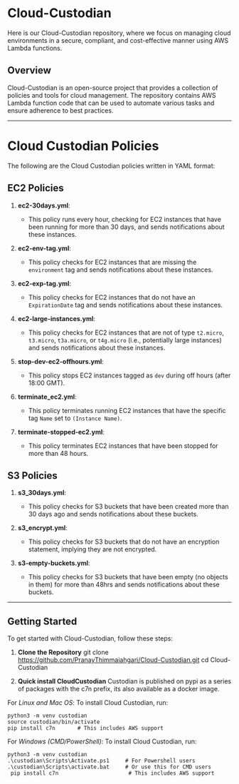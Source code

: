 # Cloud-Custodian #

Here is our Cloud-Custodian repository, where we focus on managing cloud environments in a secure, compliant, and cost-effective manner using AWS Lambda functions.

## Overview
Cloud-Custodian is an open-source project that provides a collection of policies and tools for cloud management. The repository contains AWS Lambda function code that can be used to automate various tasks and ensure adherence to best practices.

---

# Cloud Custodian Policies

The following are the Cloud Custodian policies written in YAML format:

## EC2 Policies

1. **ec2-30days.yml**:
   - This policy runs every hour, checking for EC2 instances that have been running for more than 30 days, and sends notifications about these instances.

2. **ec2-env-tag.yml**:
   - This policy checks for EC2 instances that are missing the `environment` tag and sends notifications about these instances.

3. **ec2-exp-tag.yml**:
   - This policy checks for EC2 instances that do not have an `ExpirationDate` tag and sends notifications about these instances.

4. **ec2-large-instances.yml**:
   - This policy checks for EC2 instances that are not of type `t2.micro`, `t3.micro`, `t3a.micro`, or `t4g.micro` (i.e., potentially large instances) and sends notifications about these instances.

5. **stop-dev-ec2-offhours.yml**:
   - This policy stops EC2 instances tagged as `dev` during off hours (after 18:00 GMT).

6. **terminate_ec2.yml**:
   - This policy terminates running EC2 instances that have the specific tag `Name` set to `(Instance Name)`.

7. **terminate-stopped-ec2.yml**:
   - This policy terminates EC2 instances that have been stopped for more than 48 hours.

## S3 Policies

1. **s3_30days.yml**:
   - This policy checks for S3 buckets that have been created more than 30 days ago and sends notifications about these buckets.

2. **s3_encrypt.yml**:
   - This policy checks for S3 buckets that do not have an encryption statement, implying they are not encrypted.

3. **s3-empty-buckets.yml**:
   - This policy checks for S3 buckets that have been empty (no objects in them) for more than 48hrs and sends notifications about these buckets.

---

## Getting Started

To get started with Cloud-Custodian, follow these steps:

1. **Clone the Repository**
    git clone https://github.com/PranayThimmaiahgari/Cloud-Custodian.git cd Cloud-Custodian 

3. **Quick install CloudCustodian**
Custodian is published on pypi as a series of packages with the c7n prefix, its also available as a docker image.

For *Linux and Mac OS*:
 To install Cloud Custodian, run:
```shell
python3 -m venv custodian
source custodian/bin/activate
pip install c7n       # This includes AWS support
```
For *Windows (CMD/PowerShell)*:
 To install Cloud Custodian, run:
```shell
python3 -m venv custodian
.\custodian\Scripts\Activate.ps1     # For Powershell users
.\custodian\Scripts\activate.bat     # Or use this for CMD users
 pip install c7n                      # This includes AWS support
```
